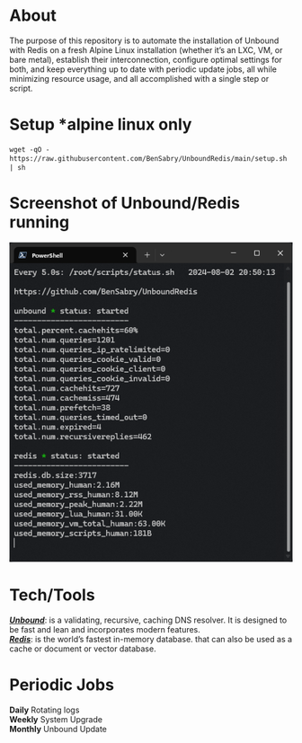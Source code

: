 # About
The purpose of this repository is to automate the installation of Unbound with Redis on a fresh Alpine Linux installation (whether it’s an LXC, VM, or bare metal), establish their interconnection, configure optimal settings for both, and keep everything up to date with periodic update jobs, all while minimizing resource usage, and all accomplished with a single step or script.

# Setup *alpine linux only
```SHELL
wget -qO - https://raw.githubusercontent.com/BenSabry/UnboundRedis/main/setup.sh | sh
```

# Screenshot of Unbound/Redis running
![Screenshot of Unbound/Redis running.](https://github.com/BenSabry/UnboundRedis/blob/main/.github/assets/SS_monitor.sh.png?raw=true)

# Tech/Tools
<b>*[Unbound](https://www.nlnetlabs.nl/projects/unbound/about/)*</b>: is a validating, recursive, caching DNS resolver. It is designed to be fast and lean and incorporates modern features.<br />
<b>*[Redis](https://redis.io/about/)*</b>: is the world’s fastest in-memory database. that can also be used as a cache or document or vector database.<br />

# Periodic Jobs
<b>Daily</b> Rotating logs<br />
<b>Weekly</b> System Upgrade<br />
<b>Monthly</b> Unbound Update<br />
